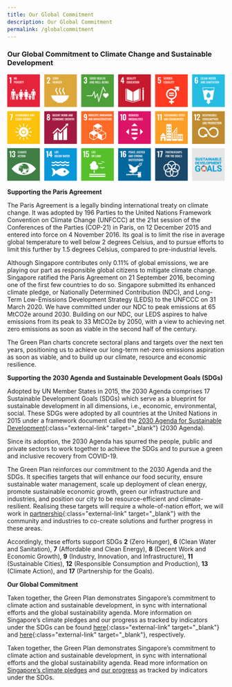 ```yaml
---
title: Our Global Commitment
description: Our Global Commitment
permalink: /globalcommitment
---
```


### Our Global Commitment to Climate Change and Sustainable Development

<img src="/images/framework/framework_global_commitment.jpg" alt="Our Global Commitment"> 

**Supporting the Paris Agreement**

The Paris Agreement is a legally binding international treaty on climate change. It was adopted by 196 Parties to the United Nations Framework Convention on Climate Change (UNFCCC) at the 21st session of the Conferences of the Parties (COP-21) in Paris, on 12 December 2015 and entered into force on 4 November 2016. Its goal is to limit the rise in average global temperature to well below 2 degrees Celsius, and to pursue efforts to limit this further by 1.5 degrees Celsius, compared to pre-industrial levels.

Although Singapore contributes only 0.11% of global emissions, we are playing our part as responsible global citizens to mitigate climate change. Singapore ratified the Paris Agreement on 21 September 2016, becoming one of the first few countries to do so. Singapore submitted its enhanced climate pledge, or Nationally Determined Contribution (NDC), and Long-Term Low-Emissions Development Strategy (LEDS) to the UNFCCC on 31 March 2020.  We have committed under our NDC to peak emissions at 65 MtCO2e around 2030. Building on our NDC, our LEDS aspires to halve emissions from its peak to 33 MtCO2e by 2050, with a view to achieving net zero emissions as soon as viable in the second half of the century.

The Green Plan charts concrete sectoral plans and targets over the next ten years, positioning us to achieve our long-term net-zero emissions aspiration as soon as viable, and to build up our climate, resource and economic resilience. 

**Supporting the 2030 Agenda and Sustainable Development Goals (SDGs)**

Adopted by UN Member States in 2015, the 2030 Agenda comprises 17 Sustainable Development Goals (SDGs) which serve as a blueprint for sustainable development in all dimensions, i.e., economic, environmental, social. These SDGs were adopted by all countries at the United Nations in 2015 under a framework document called the [2030 Agenda for Sustainable Development](https://sdgs.un.org/2030agenda){:class="external-link" target="_blank"} (2030 Agenda).

 Since its adoption, the 2030 Agenda has spurred the people, public and private sectors to work together to achieve the SDGs and to pursue a green and inclusive recovery from COVID-19.

The Green Plan reinforces our commitment to the 2030 Agenda and the SDGs. It specifies targets that will enhance our food security, ensure sustainable water management, scale up deployment of clean energy, promote sustainable economic growth, green our infrastructure and industries, and position our city to be resource-efficient and climate-resilient. Realising these targets will require a whole-of-nation effort, we will work in [partnership](https://www.greenplan.gov.sg/take-action/what-you-can-do/){:class="external-link" target="_blank"} with the community and industries to co-create solutions and further progress in these areas. 

Accordingly, these efforts support SDGs **2** (Zero Hunger), **6** (Clean Water and Sanitation), **7** (Affordable and Clean Energy), **8** (Decent Work and Economic Growth), **9** (Industry, Innovation, and Infrastructure), **11** (Sustainable Cities), **12** (Responsible Consumption and Production), **13** (Climate Action), and **17** (Partnership for the Goals).

**Our Global Commitment**

Taken together, the Green Plan demonstrates Singapore’s commitment to climate action and sustainable development, in sync with international efforts and the global sustainability agenda. More information on Singapore’s climate pledges and our progress as tracked by indicators under the SDGs can be found [here](https://www.nccs.gov.sg/media/press-release/submission-of-singapores-enhanced-nationally-determined-contribution-and-long-term-low-emissions-development-strategy){:class="external-link" target="_blank"} and [here](https://www.singstat.gov.sg/find-data/sdg){:class="external-link" target="_blank"}, respectively. 

Taken together, the Green Plan demonstrates Singapore’s commitment to climate action and sustainable development, in sync with international efforts and the global sustainability agenda. Read more information on <a href="https://www.nccs.gov.sg/media/press-release/submission-of-singapores-enhanced-nationally-determined-contribution-and-long-term-low-emissions-development-strategy">Singapore’s climate pledges</a> and <a href="https://www.singstat.gov.sg/find-data/sdg">our progress</a> as tracked by indicators under the SDGs.
